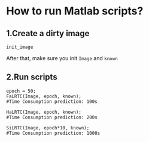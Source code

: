 # How to run Matlab scripts?

## 1.Create a dirty image
```shell
init_image
```
After that, make sure you init `Image` and `known`


## 2.Run scripts


```shell
epoch = 50;
FaLRTC(Image, epoch, known); 
#Time Consumption prediction: 100s

HaLRTC(Image, epoch, known);
#Time Consumption prediction: 200s

SiLRTC(Image, epoch*10, known);
#Time Consumption prediction: 1000s
```
